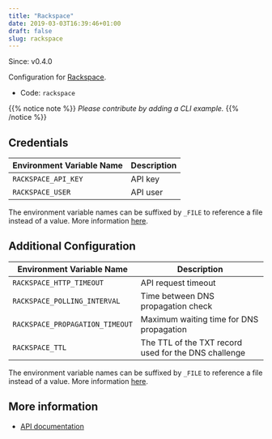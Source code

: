 ```yaml
---
title: "Rackspace"
date: 2019-03-03T16:39:46+01:00
draft: false
slug: rackspace
---
```


<!-- THIS DOCUMENTATION IS AUTO-GENERATED. PLEASE DO NOT EDIT. -->
<!-- providers/dns/rackspace/rackspace.toml -->
<!-- THIS DOCUMENTATION IS AUTO-GENERATED. PLEASE DO NOT EDIT. -->

Since: v0.4.0

Configuration for [Rackspace](https://www.rackspace.com/).


<!--more-->

- Code: `rackspace`

{{% notice note %}}
_Please contribute by adding a CLI example._
{{% /notice %}}




## Credentials

| Environment Variable Name | Description |
|-----------------------|-------------|
| `RACKSPACE_API_KEY` | API key |
| `RACKSPACE_USER` | API user |

The environment variable names can be suffixed by `_FILE` to reference a file instead of a value.
More information [here](/lego/dns/#configuration-and-credentials).


## Additional Configuration

| Environment Variable Name | Description |
|--------------------------------|-------------|
| `RACKSPACE_HTTP_TIMEOUT` | API request timeout |
| `RACKSPACE_POLLING_INTERVAL` | Time between DNS propagation check |
| `RACKSPACE_PROPAGATION_TIMEOUT` | Maximum waiting time for DNS propagation |
| `RACKSPACE_TTL` | The TTL of the TXT record used for the DNS challenge |

The environment variable names can be suffixed by `_FILE` to reference a file instead of a value.
More information [here](/lego/dns/#configuration-and-credentials).




## More information

- [API documentation](https://developer.rackspace.com/docs/cloud-dns/v1/)

<!-- THIS DOCUMENTATION IS AUTO-GENERATED. PLEASE DO NOT EDIT. -->
<!-- providers/dns/rackspace/rackspace.toml -->
<!-- THIS DOCUMENTATION IS AUTO-GENERATED. PLEASE DO NOT EDIT. -->
